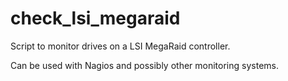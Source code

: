 # check_lsi_megaraid
Script to monitor drives on a LSI MegaRaid controller.

Can be used with Nagios and possibly other monitoring systems.
